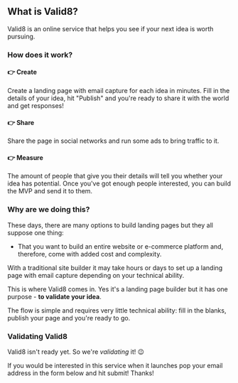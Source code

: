 ## What is Valid8?

Valid8 is an online service that helps you see if your next idea is worth pursuing.

### How does it work?

#### 👉 Create

Create a landing page with email capture for each idea in minutes. Fill in the details of your idea, hit "Publish" and you're ready to share it with the world and get responses!

#### 👉 Share

Share the page in social networks and run some ads to bring traffic to it.

#### 👉 Measure
The amount of people that give you their details will tell you whether your idea has potential. Once you've got enough people interested, you can build the MVP and send it to them.

### Why are we doing this?

These days, there are many options to build landing pages but they all suppose one thing:
- That you want to build an entire website or e-commerce platform and, therefore, come with added cost and complexity.

With a traditional site builder it may take hours or days to set up a landing page with email capture depending on your technical ability.

This is where Valid8 comes in. Yes it's a landing page builder but it has one purpose - **to validate your idea**.

The flow is simple and requires very little technical ability: fill in the blanks, publish your page and you're ready to go.

### Validating Valid8

Valid8 isn't ready yet. So we're *validating* it! 😉

If you would be interested in this service when it launches pop your email address in the form below and hit submit! Thanks!

<div data-tf-live="01HT8MEMBW5YGCYGFV8A7M8MM8"></div><script src="//embed.typeform.com/next/embed.js"></script>
